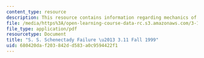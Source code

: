```yaml
---
content_type: resource
description: This resource contains information regarding mechanics of materials.
file: /media/https%3A/open-learning-course-data-rc.s3.amazonaws.com/3-11-mechanics-of-materials-fall-1999/680420daf203842dd583a0c9594422f1_MIT3_11F99_ship.pdf
file_type: application/pdf
resourcetype: Document
title: "S. S. Schenectady Failure \u2013 3.11 Fall 1999"
uid: 680420da-f203-842d-d583-a0c9594422f1
---
```

